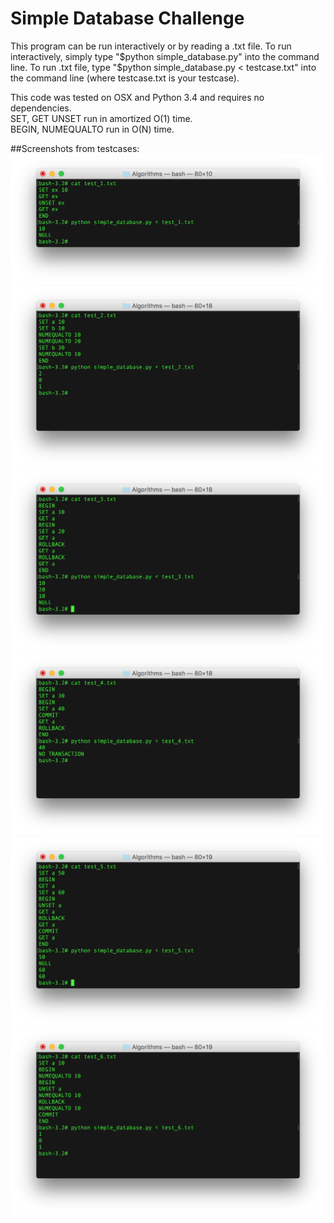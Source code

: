 # Simple Database Challenge
This program can be run interactively or by reading a .txt file. To run interactively, simply type "$python simple_database.py" into the command line. To run .txt file, type "$python simple_database.py < testcase.txt" into the command line (where testcase.txt is your testcase).

This code was tested on OSX and Python 3.4 and requires no dependencies.  
SET, GET UNSET run in amortized O(1) time.  
BEGIN, NUMEQUALTO run in O(N) time.  

##Screenshots from testcases:
![alt tag](https://github.com/Arty52/simple_database/blob/master/simpleDB_test1.png)
![alt tag](https://github.com/Arty52/simple_database/blob/master/simpleDB_test2.png)
![alt tag](https://github.com/Arty52/simple_database/blob/master/simpleDB_test3.png)
![alt tag](https://github.com/Arty52/simple_database/blob/master/simpleDB_test4.png)
![alt tag](https://github.com/Arty52/simple_database/blob/master/simpleDB_test5.png)
![alt tag](https://github.com/Arty52/simple_database/blob/master/simpleDB_test6.png)



